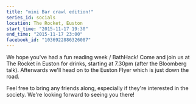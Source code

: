 ```yaml
---
title: "mini Bar crawl edition!"
series_id: socials
location: The Rocket, Euston
start_time: "2015-11-17 19:30"
end_time: "2015-11-17 23:00"
facebook_id: "1036922886326087"
---
```


We hope you've had a fun reading week / BathHack! Come and join us at The Rocket in Euston for drinks, starting at 7.30pm (after the Bloomberg talk). Afterwards we'll head on to the Euston Flyer which is just down the road.

Feel free to bring any friends along, especially if they're interested in the society. We're looking forward to seeing you there!
